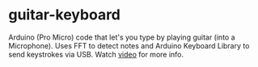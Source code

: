 # guitar-keyboard
Arduino (Pro Micro) code that let's you type by playing guitar (into a Microphone). 
Uses FFT to detect notes and Arduino Keyboard Library to send keystrokes via USB.
Watch [video](https://youtu.be/DgS88_qxkUI) for more info.
